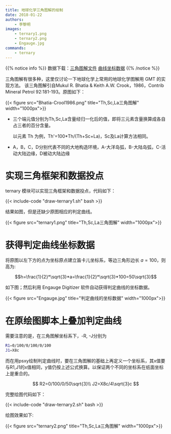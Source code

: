 ```yaml
---
title: 地球化学三角图解的绘制
date: 2018-01-22
authors:
    - 李黎明
images:
    - ternary1.png
    - ternary2.png
    - Engauge.jpg
commands:
    - ternary
---
```


{{% notice info %}}
数据下载：[三角图解文件](/example/ex022/ternary.txt)
[曲线坐标数据](/example/ex022/Th-Sc-La.txt )
{{% /notice %}}

三角图解有很多种，这里仅讨论一下地球化学上常用的地球化学图解用 GMT 的实现方法。
该三角图解引自Mukul R. Bhatia & Keith A.W. Crook，1986，Contrib Mineral Petrol  92:181-193。原图如下：

{{< figure src="Bhatia-Crool1986.png" title="Th,Sc,La三角图解" width="1000px">}}


- 三个端元值分别为Th,Sc,La含量经归一化后的值，即将三元素含量换算成各自占三者的百分含量。

  以元素 Th 为例，Th'=100*Th/(Th+Sc+La)，Sc及La计算方法相同。

- A，B，C，D分别代表不同的大地构造环境，A-大洋岛弧，B-大陆岛弧，C-活动大陆边缘，D被动大陆边缘

# 实现三角框架和数据投点

ternary 模块可以实现三角框架和数据投点，代码如下：

{{< include-code "draw-ternary1.sh" bash >}}

结果如图，但是还缺少原图相应的判定曲线。

{{< figure src="ternary1.png" title="Th,Sc,La三角图解" width="1000px">}}

# 获得判定曲线坐标数据

将原图以左下方的点为坐标原点建立笛卡儿坐标系，等边三角形边长 $a = 100$，则高为:

$$h=\frac{1}{2}*\sqrt{3}*a=\frac{1}{2}*\sqrt{3}*100=50\sqrt{3}$$

如下图；然后利用 Engauge Digitizer 软件自动获得判定曲线的坐标数据。

{{< figure src="Engauge.jpg" title="判定曲线的坐标数据" width="1000px">}}

# 在原绘图脚本上叠加判定曲线

需要注意的是，在三角图解坐标系下，-R, -J分别为

````bash
R1=0/100/0/100/0/100
J1=X8c
````

而在用psxy绘制判定曲线时，要在三角图解的基础上再定义一个坐标系，其x值要与R1,J1的x值相同，y值仍按上述公式换算。以保证两个不同的坐标系在纸面坐标上是重合的。

$$
R2=0/100/0/50\sqrt{3}\\
J2=X8c/4\sqrt{3}c
$$

完整绘图代码如下：

{{< include-code "draw-ternary2.sh" bash >}}

绘图效果如下:

{{< figure src="ternary2.png" title="Th,Sc,La三角图解" width="1000px">}}
